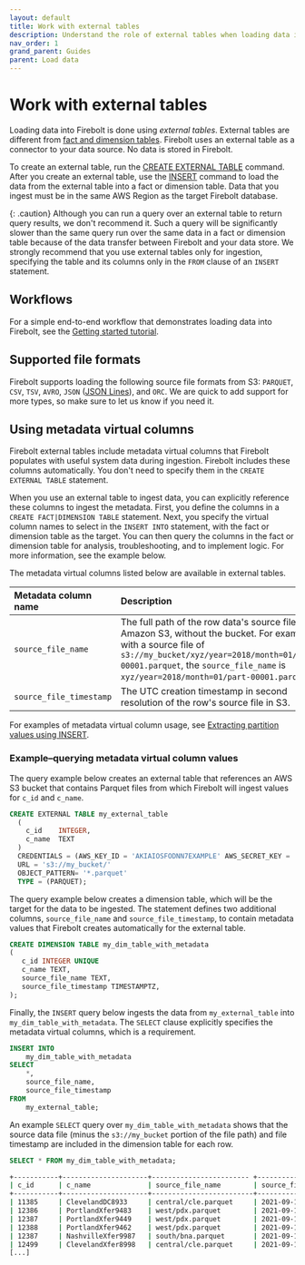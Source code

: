 ```yaml
---
layout: default
title: Work with external tables
description: Understand the role of external tables when loading data into Firebolt, and learn how to configure them to connect to your data lake.
nav_order: 1
grand_parent: Guides
parent: Load data
---
```


# Work with external tables

Loading data into Firebolt is done using *external tables*. External tables are different from [fact and dimension tables](../../Overview/working-with-tables/working-with-tables.md). Firebolt uses an external table as a connector to your data source. No data is stored in Firebolt.

To create an external table, run the [CREATE EXTERNAL TABLE](../../sql_reference/commands/data-definition/create-external-table.md) command. After you create an external table, use the [INSERT](../../sql_reference/commands/data-management/insert.md) command to load the data from the external table into a fact or dimension table. Data that you ingest must be in the same AWS Region as the target Firebolt database.

{: .caution}
Although you can run a query over an external table to return query results, we don't recommend it. Such a query will be significantly slower than the same query run over the same data in a fact or dimension table because of the data transfer between Firebolt and your data store. We strongly recommend that you use external tables only for ingestion, specifying the table and its columns only in the `FROM` clause of an `INSERT` statement.

## Workflows

For a simple end-to-end workflow that demonstrates loading data into Firebolt, see the [Getting started tutorial](../getting-started.md).  

<!-- 2. For a workflow that demonstrates incrementally loading data into Firebolt, see [Incrementally loading data with Airflow](incrementally-loading-data.md). -->

## Supported file formats

Firebolt supports loading the following source file formats from S3: `PARQUET`, `CSV`, `TSV`, `AVRO`, `JSON` ([JSON Lines](https://jsonlines.org/)), and `ORC`. We are quick to add support for more types, so make sure to let us know if you need it.

## Using metadata virtual columns

Firebolt external tables include metadata virtual columns that Firebolt populates with useful system data during ingestion. Firebolt includes these columns automatically. You don't need to specify them in the `CREATE EXTERNAL TABLE` statement.

When you use an external table to ingest data, you can explicitly reference these columns to ingest the metadata. First, you define the columns in a `CREATE FACT|DIMENSION TABLE` statement. Next, you specify the virtual column names to select in the `INSERT INTO` statement, with the fact or dimension table as the target. You can then query the columns in the fact or dimension table for analysis, troubleshooting, and to implement logic. For more information, see the example below.

The metadata virtual columns listed below are available in external tables.

| Metadata column name | Description | Data type |
| :--- | :--- | :--- |
| `source_file_name` | The full path of the row data's source file in Amazon S3, without the bucket. For example, with a source file of `s3://my_bucket/xyz/year=2018/month=01/part-00001.parquet`, the `source_file_name` is `xyz/year=2018/month=01/part-00001.parquet`. | TEXT |
| `source_file_timestamp` | The UTC creation timestamp in second resolution of the row's source file in S3. | TIMESTAMPTZ |

For examples of metadata virtual column usage, see [Extracting partition values using INSERT](../../sql_reference/commands/data-management/insert.md#extracting-partition-values-using-insert).

### Example&ndash;querying metadata virtual column values

The query example below creates an external table that references an AWS S3 bucket that contains Parquet files from which Firebolt will ingest values for `c_id` and `c_name`.

```sql
CREATE EXTERNAL TABLE my_external_table
  (
    c_id    INTEGER,
    c_name  TEXT
  )
  CREDENTIALS = (AWS_KEY_ID = 'AKIAIOSFODNN7EXAMPLE' AWS_SECRET_KEY = 'wJalrXUtnFEMI/K7MDENG/bPxRfiCYEXAMPLEKEY')
  URL = 's3://my_bucket/'
  OBJECT_PATTERN= '*.parquet'
  TYPE = (PARQUET);
```

The query example below creates a dimension table, which will be the target for the data to be ingested. The statement defines two additional columns, `source_file_name` and `source_file_timestamp`, to contain metadata values that Firebolt creates automatically for the external table.

```sql
CREATE DIMENSION TABLE my_dim_table_with_metadata
(
   c_id INTEGER UNIQUE
   c_name TEXT,
   source_file_name TEXT,
   source_file_timestamp TIMESTAMPTZ,
);
```

Finally, the `INSERT` query below ingests the data from `my_external_table` into `my_dim_table_with_metadata`. The `SELECT` clause explicitly specifies the metadata virtual columns, which is a requirement.

```sql
INSERT INTO
    my_dim_table_with_metadata
SELECT
    *,
    source_file_name,
    source_file_timestamp
FROM
    my_external_table;
```

An example `SELECT` query over `my_dim_table_with_metadata` shows that the source data file (minus the `s3://my_bucket` portion of the file path) and file timestamp are included in the dimension table for each row.

```sql
SELECT * FROM my_dim_table_with_metadata;
```

```bash
+-----------+---------------------+------------------------ +------------------------+
| c_id      | c_name              | source_file_name        | source_file_timestamp  |
+-----------+---------------------+-------------------------+------------------------+
| 11385     | ClevelandDC8933     | central/cle.parquet     | 2021-09-10 10:32:03+00 |
| 12386     | PortlandXfer9483    | west/pdx.parquet        | 2021-09-10 10:32:04+00 |
| 12387     | PortlandXfer9449    | west/pdx.parquet        | 2021-09-10 10:32:04+00 |
| 12388     | PortlandXfer9462    | west/pdx.parquet        | 2021-09-10 10:32:04+00 |
| 12387     | NashvilleXfer9987   | south/bna.parquet       | 2021-09-10 10:33:01+00 |
| 12499     | ClevelandXfer8998   | central/cle.parquet     | 2021-09-10 10:32:03+00 |
[...]
```

